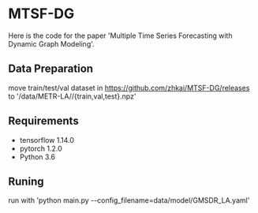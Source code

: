 # MTSF-DG
Here is the code for the paper 'Multiple Time Series Forecasting with Dynamic Graph Modeling'.

## Data Preparation
move train/test/val dataset in https://github.com/zhkai/MTSF-DG/releases to '/data/METR-LA//{train,val,test}.npz'

## Requirements
-  tensorflow                1.14.0
-  pytorch                   1.2.0
-  Python                    3.6

## Runing
run with 'python main.py --config_filename=data/model/GMSDR_LA.yaml'



